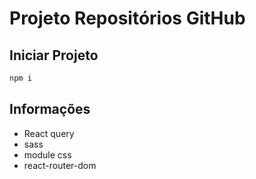 # Projeto Repositórios GitHub

## Iniciar Projeto

```bash
npm i
```

## Informações

-   React query
-   sass
-   module css
-   react-router-dom
